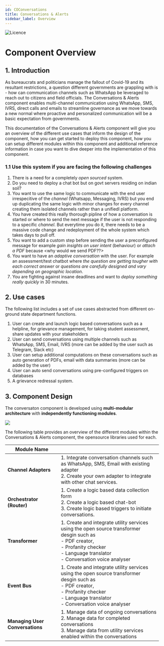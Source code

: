 ```yaml
---
id: COConversations
title: Conversations & Alerts
sidebar_label: Overview
---
```


![Licence](https://img.shields.io/badge/Licence-MIT-blue.svg)

# Component Overview

## 1. Introduction

As bureaucrats and politicians manage the fallout of Covid-19 and its resultant restrictions, a question different governments are grappling with is - how can communication channels such as WhatsApp be leveraged to reach out to citizens and field officials. The Conversations & Alerts component enables multi-channel communication using WhatsApp, SMS, IVRS, direct calls and emails to streamline governance as we move towards a new normal where proactive and personalized communication will be a basic expectation from governments.

This documentation of the Conversations & Alerts component will give you an overview of the different use cases that inform the design of the component, how you can get started to deploy this component, how you can setup different modules within this component and additional reference information in case you want to dive deeper into the implementation of this component.

### 1.1 Use this system if you are facing the following challenges

1. There is a need for a completely _open sourced_ system.
2. Do you need to deploy a chat bot but on govt servers residing on indian soil?
3. You want to use the same logic to communicate with the end user irrespecitive of the _channel_ (Whatsapp, Messaging, IVRS) but you end up duplicating the same logic with minor changes for every channel creating them isolated channels rather than a unifiedl platform.
4. You have created this really thorough pipline of how a conversation is started or where to send the next message if the user is not responding to a specific _channel_. But everytime you do it, there needs to be a massive code change and redeployment of the whole system which takes days to pull off.
5. You want to add a custom step before sending the user a preconfigured message for example _gain insights on user intent_ (behaviour) or _attach a PDF_ because <why would we send PDF??>
6. You want to have an _adaptive conversation_ with the user. For example an assessment/test chatbot where _the question are getting tougher with each correct answer_ or _questions are carefully designed and vary depending on geographic location_.
7. You are fighting against insane deadlines and want to _deploy something really quickly_ in 30 minutes.

## 2. Use cases

The following list includes a set of use cases abstracted from different on-ground state department functions.

1. User can create and launch logic based conversations such as a helpline, for grievance management, for taking student assessment, share updates with your stakeholders
2. User can send conversations using multiple channels such as WhatsApp, SMS, Email, IVRS (more can be added by the user such as Telegram, Slack etc)
3. User can setup additional computations on these conversations such as auto generation of PDFs, email with data summaries (more can be added by the user)
4. User can auto send conversations using pre-configured triggers on databases
5. A grievance redressal system.

## 3. Component Design

The conversaton component is developed using **multi-modular architecture** with **independently functioning modules**.

![](https://samagra-development.github.io/docs/img/communications.png)

The following table provides an overview of the different modules within the Conversations & Alerts component, the opensource libraries used for each.

| Module Name |  |
| --- | --- |
| **Channel Adapters** | 1. Integrate conversation channels such as WhatsApp, SMS, Email with existing adapter <br/>2. Create your own adapter to integrate with other chat services. |
| **Orchestrator (Router)** | 1. Create a logic based data collection form <br/>2. Create a logic based chat-bot <br/>3. Create logic based triggers to initiate conversations. |
| **Transformer** | 1. Create and integrate utility services using the open source transformer desgin such as <br/> - PDF creator, <br/> - Profanity checker <br/> - Language translator <br/> - Conversation voice analyser |
| **Event Bus** | 1. Create and integrate utility services using the open source transformer desgin such as <br/> - PDF creator, <br/> - Profanity checker <br/> - Language translator <br/> - Conversation voice analyser |
| **Managing User Conversations** | 1. Manage data of ongoing conversations <br/>2. Manage data for completed conversations <br/>3. Manage data from utility services enabled within the conversations |
